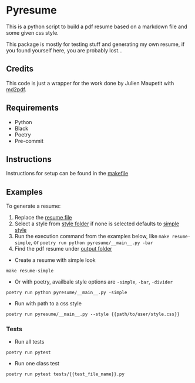 # Pyresume

This is a python script to build a pdf resume based on a markdown file and some given css style.

This package is mostly for testing stuff and generating my own resume, if you found yourself here, you are probably
lost...

## Credits

This code is just a wrapper for the work done by Julien Maupetit with [md2pdf](https://github.com/jmaupetit/md2pdf).

## Requirements

- Python
- Black
- Poetry
- Pre-commit

## Instructions

Instructions for setup can be found in the [makefile](./makefile)

## Examples

To generate a resume:

1. Replace the [resume file](./pyresume/assets/resume.md)
2. Select a style from [style folder](./pyresume/assets/styles/) if none is selected defaults to [simple style](pyresume/assets/styles/simple-style.css)
3. Run the execution command from the examples below, like `make resume-simple`, or `poetry run python pyresume/__main__.py -bar`
4. Find the pdf resume under [output folder](./output)

- Create a resume with simple look

```shell
make resume-simple
```

- Or with poetry, availbale style options are `-simple`, `-bar`, `-divider`

```shell
poetry run python pyresume/__main__.py -simple
```

- Run with path to a css style

```shell
poetry run pyresume/__main__.py --style {{path/to/user/style.css}}
```

### Tests

- Run all tests

```shell
poetry run pytest
```

- Run one class test

```shell
poetry run pytest tests/{{test_file_name}}.py
```
